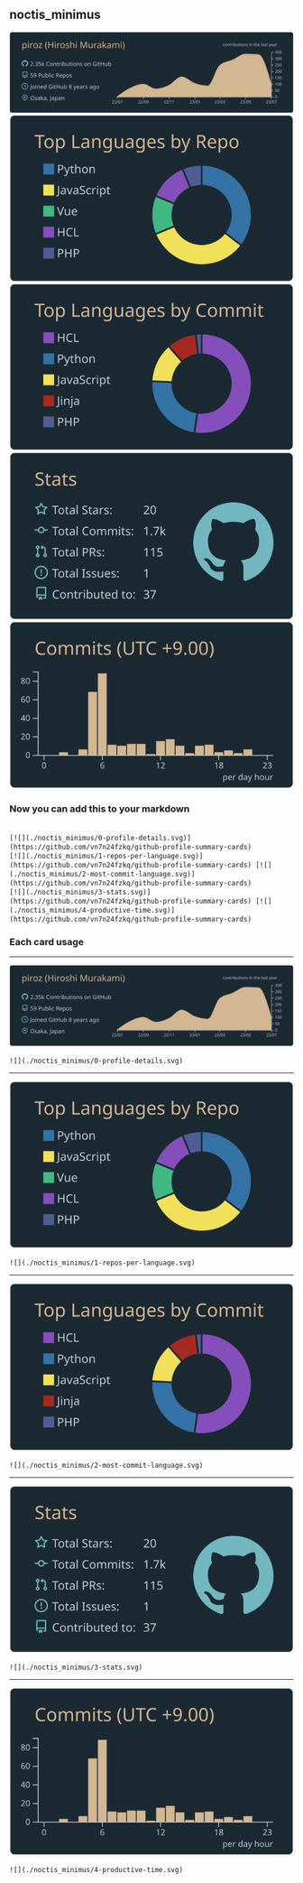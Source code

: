 ## noctis_minimus

[![](./0-profile-details.svg)](https://github.com/vn7n24fzkq/github-profile-summary-cards)
[![](./1-repos-per-language.svg)](https://github.com/vn7n24fzkq/github-profile-summary-cards) [![](./2-most-commit-language.svg)](https://github.com/vn7n24fzkq/github-profile-summary-cards)
[![](./3-stats.svg)](https://github.com/vn7n24fzkq/github-profile-summary-cards) [![](./4-productive-time.svg)](https://github.com/vn7n24fzkq/github-profile-summary-cards)
### Now you can add this to your markdown
```

[![](./noctis_minimus/0-profile-details.svg)](https://github.com/vn7n24fzkq/github-profile-summary-cards)
[![](./noctis_minimus/1-repos-per-language.svg)](https://github.com/vn7n24fzkq/github-profile-summary-cards) [![](./noctis_minimus/2-most-commit-language.svg)](https://github.com/vn7n24fzkq/github-profile-summary-cards)
[![](./noctis_minimus/3-stats.svg)](https://github.com/vn7n24fzkq/github-profile-summary-cards) [![](./noctis_minimus/4-productive-time.svg)](https://github.com/vn7n24fzkq/github-profile-summary-cards)

```

### Each card usage
---

![](./0-profile-details.svg)

```
![](./noctis_minimus/0-profile-details.svg)
```

    

---

![](./1-repos-per-language.svg)

```
![](./noctis_minimus/1-repos-per-language.svg)
```

    

---

![](./2-most-commit-language.svg)

```
![](./noctis_minimus/2-most-commit-language.svg)
```

    

---

![](./3-stats.svg)

```
![](./noctis_minimus/3-stats.svg)
```

    

---

![](./4-productive-time.svg)

```
![](./noctis_minimus/4-productive-time.svg)
```

    

